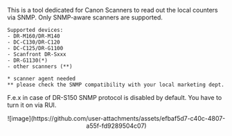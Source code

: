 This is a tool dedicated for Canon Scanners to read out the local counters via SNMP. Only SNMP-aware scanners are supported.
```
Supported devices:
- DR-M160/DR-M140
- DC-C130/DR-C120
- DC-C125/DR-G1100
- Scanfront DR-Sxxx
- DR-G1130(*)
- other scanners (**)
  ```
```
* scanner agent needed
** please check the SNMP compatibility with your local marketing dept.
```
F.e.x in case of DR-S150 SNMP protocol is disabled by default.
You have to turn it on via RUI.

<center>
![image](https://github.com/user-attachments/assets/efbaf5d7-c40c-4807-a55f-fd9289504c07)
</center>

